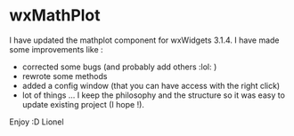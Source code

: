 # wxMathPlot

I have updated the mathplot component for wxWidgets 3.1.4.
I have made some improvements like :
- corrected some bugs (and probably add others :lol: )
- rewrote some methods
- added a config window (that you can have access with the right click)
- lot of things ...
I keep the philosophy and the structure so it was easy to update existing project (I hope !).

Enjoy :D
Lionel
